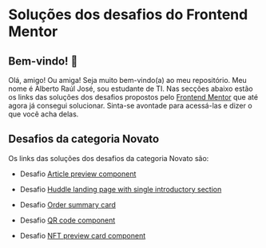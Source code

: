 # Soluções dos desafios do Frontend Mentor

## Bem-vindo! 👋

 Olá, amigo! Ou amiga! Seja muito bem-vindo(a) ao meu repositório. Meu nome é Alberto Raúl José, sou estudante de TI. Nas secções abaixo estão os links das soluções dos desafios propostos pelo [Frontend Mentor](https://www.frontendmentor.io/challenges) que até agora já consegui solucionar. Sinta-se avontade para acessá-las e dizer o que você acha delas.

## Desafios da categoria Novato

Os links das soluções dos desafios da categoria Novato são:

- Desafio [Article preview component](https://albertorauljose.github.io/desafios-do-frontendmentor/article-preview-component/index.html)

- Desafio [Huddle landing page with single introductory section](https://albertorauljose.github.io/desafios-do-frontendmentor/huddle-landing-page-with-single-introductory-section/index.html)

- Desafio [Order summary card](https://albertorauljose.github.io/desafios-do-frontendmentor/order-summary-component/index.html)

- Desafio [QR code component](https://albertorauljose.github.io/desafios-do-frontendmentor/qr-code-component/index.html)

- Desafio [NFT preview card component](https://albertorauljose.github.io/desafios-do-frontendmentor/nft-preview-card-component/index.html)
